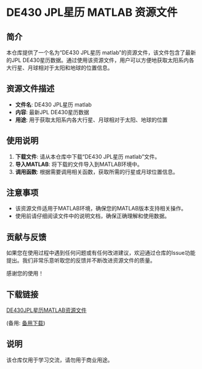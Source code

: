 # DE430 JPL星历 MATLAB 资源文件

## 简介

本仓库提供了一个名为“DE430 JPL星历 matlab”的资源文件，该文件包含了最新的JPL DE430星历数据。通过使用该资源文件，用户可以方便地获取太阳系内各大行星、月球相对于太阳和地球的位置信息。

## 资源文件描述

- **文件名**: DE430 JPL星历 matlab
- **内容**: 最新JPL DE430星历数据
- **用途**: 用于获取太阳系内各大行星、月球相对于太阳、地球的位置

## 使用说明

1. **下载文件**: 请从本仓库中下载“DE430 JPL星历 matlab”文件。
2. **导入MATLAB**: 将下载的文件导入到MATLAB环境中。
3. **调用函数**: 根据需要调用相关函数，获取所需的行星或月球位置信息。

## 注意事项

- 该资源文件适用于MATLAB环境，确保您的MATLAB版本支持相关操作。
- 使用前请仔细阅读文件中的说明文档，确保正确理解和使用数据。

## 贡献与反馈

如果您在使用过程中遇到任何问题或有任何改进建议，欢迎通过仓库的Issue功能提出。我们非常乐意听取您的反馈并不断改进资源文件的质量。

感谢您的使用！

## 下载链接
[DE430JPL星历MATLAB资源文件](https://pan.quark.cn/s/274583adcf45) 

(备用: [备用下载](https://pan.baidu.com/s/1nVfsu_8uhvQ2K1pOV5gZXg?pwd=1234))

## 说明

该仓库仅用于学习交流，请勿用于商业用途。
